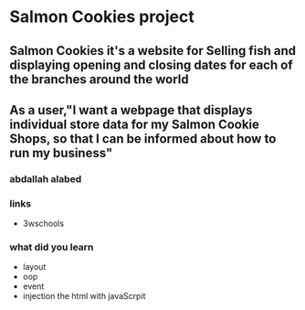 # Salmon Cookies project

## Salmon Cookies it's a website for Selling fish and displaying opening and closing dates for each of the branches around the world
## As a user,"I want a webpage that displays individual store data for my Salmon Cookie Shops, so that I can be informed about how to run my business"

 ### abdallah alabed 

 ### links

 * 3wschools

###   what did you learn
  * layout 
  * oop
  * event 
  * injection the html with javaScrpit